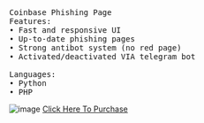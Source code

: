 <pre>
Coinbase Phishing Page
Features:
• Fast and responsive UI
• Up-to-date phishing pages
• Strong antibot system (no red page)
• Activated/deactivated VIA telegram bot

Languages:
• Python
• PHP</pre>
![image](https://github.com/coineez/coinbase-scam-page/assets/171380107/2642e2da-6676-4692-a086-cd21a2c97d42)
<a href="https://t.me/coineez">Click Here To Purchase</a>

